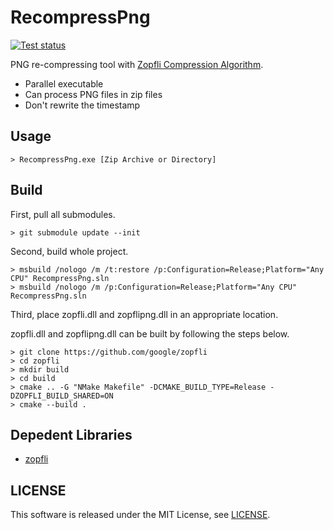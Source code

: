 RecompressPng
=============

[![Test status](https://ci.appveyor.com/api/projects/status/pic7w57ggpfcs7qx/branch/main?svg=true)](https://ci.appveyor.com/project/koturn/recompresspng "AppVeyor | koturn/RecompressPng")

PNG re-compressing tool with [Zopfli Compression Algorithm](https://github.com/google/zopfli "google/zopfli").

- Parallel executable
- Can process PNG files in zip files
- Don't rewrite the timestamp


## Usage

```shell
> RecompressPng.exe [Zip Archive or Directory]
```


## Build

First, pull all submodules.

```shell
> git submodule update --init
```

Second, build whole project.

```shell
> msbuild /nologo /m /t:restore /p:Configuration=Release;Platform="Any CPU" RecompressPng.sln
> msbuild /nologo /m /p:Configuration=Release;Platform="Any CPU" RecompressPng.sln
```

Third, place zopfli.dll and zopflipng.dll in an appropriate location.

zopfli.dll and zopflipng.dll can be built by following the steps below.

```shell
> git clone https://github.com/google/zopfli
> cd zopfli
> mkdir build
> cd build
> cmake .. -G "NMake Makefile" -DCMAKE_BUILD_TYPE=Release -DZOPFLI_BUILD_SHARED=ON
> cmake --build .
```


## Depedent Libraries

- [zopfli](https://github.com/google/zopfli "google/zopfli")


## LICENSE

This software is released under the MIT License, see [LICENSE](LICENSE "LICENSE").
